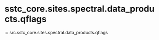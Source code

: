 # sstc_core.sites.spectral.data_products.qflags

::: src.sstc_core.sites.spectral.data_products.qflags
